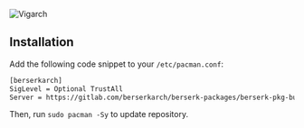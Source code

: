 ![Vigarch](https://placehold.co/800x200/282a36/f8f8f2?text=BerserkArch+PKG+Builds)

## Installation

Add the following code snippet to your `/etc/pacman.conf`:

```bash
[berserkarch]
SigLevel = Optional TrustAll
Server = https://gitlab.com/berserkarch/berserk-packages/berserk-pkg-builds/-/raw/main/repo
```

Then, run `sudo pacman -Sy` to update repository.
